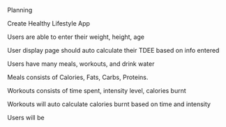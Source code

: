 Planning

Create Healthy Lifestyle App

Users are able to enter their weight, height, age 

User display page should auto calculate their TDEE based on info entered

Users have many meals, workouts, and drink water 

Meals consists of Calories, Fats, Carbs, Proteins.

Workouts consists of time spent, intensity level, calories burnt

Workouts will auto calculate calories burnt based on time and intensity

Users will be 